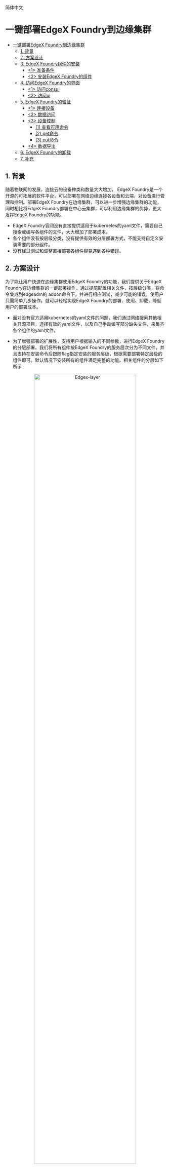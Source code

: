 简体中文

# 一键部署EdgeX Foundry到边缘集群  

* [一键部署EdgeX Foundry到边缘集群](#一键部署edgex-foundry到边缘集群)
  * [1\. 背景](#1-背景)
  * [2\. 方案设计](#2-方案设计)
  * [3\. EdgeX Foundry组件的安装](#3-edgex-foundry组件的安装)
    * [&lt;1&gt; 准备条件](#1-准备条件)
    * [&lt;2&gt; 安装EdgeX Foundry的组件](#2-安装edgex-foundry的组件)
  * [4\. 访问EdgeX Foundry的界面](#4-访问edgex-foundry的界面)
    * [&lt;1&gt; 访问consul](#1-访问consul)
    * [&lt;2&gt; 访问ui](#2-访问ui)
  * [5\. EdgeX Foundry的验证](#5-edgex-foundry的验证)
    * [&lt;1&gt; 连接设备](#1-连接设备)
    * [&lt;2&gt; 数据访问](#2-数据访问)
    * [&lt;3&gt; 设备控制](#3-设备控制)
      * [(1) 查看可用命令](#1-查看可用命令)
      * [(2) get命令](#2-get命令)
      * [(3) put命令](#3-put命令)
    * [&lt;4&gt; 数据导出](#4-数据导出)
  * [6\. EdgeX Foundry的卸载](#6-edgex-foundry的卸载)
  * [7\. 补充](#7-补充)
  

## 1. 背景

随着物联网的发展，连接云的设备种类和数量大大增加， EdgeX Foundry是一个开源的可拓展的软件平台，可以部署在网络边缘连接各设备和云端，对设备进行管理和控制。部署EdgeX Foundry在边缘集群，可以进一步增强边缘集群的功能，同时相比将EdgeX Foundry部署在中心云集群，可以利用边缘集群的优势，更大发挥EdgeX Foundry的功能。

-   EdgeX Foundry官网没有直接提供适用于kubernetes的yaml文件，需要自己搜索或编写各组件的文件，大大增加了部署成本。
-   各个组件没有按层级分类，没有提供有效的分层部署方式，不能支持自定义安装需要的部分组件。
-   没有经过测试和调整直接部署各组件容易遇到各种错误。

## 2. 方案设计

为了能让用户快速在边缘集群使用EdgeX Foundry的功能，我们提供关于EdgeX Foundry在边缘集群的一键部署操作，通过提前配置相关文件，按层级分类，将命令集成到edgeadm的 addon命令下，并进行相应测试，减少可能的错误，使用户只需简单几步操作，就可以轻松实现EdgeX Foundry的部署、使用、卸载，降低用户的部署成本。

-    面对没有官方适用kubernetes的yaml文件的问题，我们通过网络搜索其他相关开源项目，选择有效的yaml文件，以及自己手动编写部分缺失文件，来集齐各个组件的yaml文件。

-    为了增强部署的扩展性，支持用户根据输入的不同参数，进行EdgeX Foundry的分层部署。我们将所有组件按EdgeX Foundry的服务层次分为不同文件，并且支持在安装命令后跟随flag指定安装的服务层级，根据需要部署特定层级的组件即可。默认情况下安装所有的组件满足完整的功能。相关组件的分层如下所示  

<div align="center">
  <img src="/docs/img/edgex-layer.png" width=80% title="Edgex-layer">
</div>
  


-    我们已经在边缘集群上对部署的各个组件进行了相应的测试和调整，减少了可能的错误。

## 3. EdgeX Foundry组件的安装

### <1> 准备条件

执行以下命令下载edgeadm文件和k8s安装包  

```shell
arch=amd64 version=v0.6.0 && rm -rf edgeadm-linux-* && wget https://attlee-1251707795.cos.ap-chengdu.myqcloud.com/superedge/v0.6.0-beta.1/arm64/edgeadm && tar -xzvf edgeadm-linux-* && cd edgeadm-linux-$arch-$version && ./edgeadm
```

安装一个边缘集群,具体参考以下链接(上面已经下载了最新的安装文件，下面链接内安装边缘集群**无需**再安装edgeadm的安装包)  

[一键安装边缘独立Kubernetes 集群](https://github.com/superedge/superedge/blob/main/docs/installation/install_edge_kubernetes_CN.md)  


### <2> 安装EdgeX Foundry的组件
执行以下命令，即可一键安装EdgeX Foundry的所有组件  

```shell
./edgeadm addon edgex
```  


如果得到以下成功提示，说明部署成功 

```shell
Start install edgex-application-services.yml to your cluster
Deploy edgex-application-services.yml success!
Start install edgex-core-services.yml to your cluster
Deploy edgex-core-services.yml success!
Start install edgex-device-services.yml to your cluster
Deploy edgex-device-services.yml success!
Start install edgex-support-services.yml to your cluster
Deploy edgex-support-services.yml success!
Start install edgex-system-management.yml to your cluster
Deploy edgex-system-management.yml success!
Start install edgex-ui.yml to your cluster
Deploy edgex-ui.yml success!

```  

也可以通过以下命令添加所需组件到集群  

```shell
./edgeadm addon edgex [flag]
```  
可以通过`./edgeadm addon edgex --help`命令查看可以使用的flag  

具体flag细节如下  

```shell
--app           Addon the edgex application-services to cluster.
--core          Addon the edgex core-services to cluster.
--device        Addon the edgex device-services to cluster.
--support       Addon the edgex supporting-services to cluster.
--sysmgmt       Addon the edgex system management to cluster
--ui            Addon the edgex ui to cluster.
```  
例如只安装core服务层的相关组件，请运行  

```shell
./edgeadm addon edgex --core
```  
其他组件同上安装，替换flag即可。如需同时安装多个层级组件，可以同时添加多个flag。  
  
部署成功后，可以通过以下命令查看svc和pod的启动情况  

```shell
kubectl get svc,pods -n edgex
```  
  

**注意**: 如果出现同一层级的组件部分安装成功，部分安装失败，可直接重新执行安装命令进行更新和安装。如果已安装的组件出现异常无法运行，可以使用`./edgeadm detach edgex [flag]`对特定层级的组件进行卸载重装。卸载操作具体参考 [6\. EdgeX Foundry的卸载](#6-edgex-foundry的卸载)
  
## 4. 访问EdgeX Foundry的界面  
### <1> 访问consul  
从网页访问core-consul的服务的端口可以查看各组件的部署情况，其中`30850`是core-consul服务暴露的端口号  
```shell
curl http://localhost:30850/ui/dc1/services
```  
<div align="center">
  <img src="/docs/img/edgex-consul.png" width=80% title="Edgex-consul">
</div>
  

如果显示红色叉号，说明组件安装失败，如果刷新仍然无效，请试图对该组件所在层级进行卸载和安装。
  
### <2> 访问ui
从网页通过访问ui服务的端口同样可以查看各组件是否正常部署，其中`30040``是ui服务暴露的端口号  

```shell
curl http://localhost:30040/
```  
<div align="center">
  <img src="/docs/img/edgex-ui.png" width=80% title="Edgex-ui">
</div>  



如果部署成功，则各项会有相应的条目生成
  
## 5. EdgeX Foundry的验证
### <1> 连接设备
  
通过以下命令启动一个虚拟设备  
```shell
kubectl apply -f edgex-device-random.yaml
```  
其中`edgex-device-random.yaml`文件的内容为  
```shell 
apiVersion: v1
kind: Service
metadata:
  name: edgex-device-random
  namespace: edgex
spec:
  type: NodePort
  selector:
    app: edgex-device-random
  ports:
  - name: http
    port: 49988
    protocol: TCP
    targetPort: 49988
    nodePort: 30088
---
apiVersion: apps/v1
kind: Deployment
metadata: 
  name: edgex-device-random
  namespace: edgex
spec:
  selector:
    matchLabels: 
      app: edgex-device-random
  template:
    metadata:
      labels: 
        app: edgex-device-random
    spec:
      hostname: edgex-device-random
      containers:
      - name: edgex-device-random
        image: EdgeX Foundry/docker-device-random-go:1.3.0
        imagePullPolicy: IfNotPresent
        ports:
        - name: http
          protocol: TCP
          containerPort: 49988
        envFrom: 
        - configMapRef:
            name: common-variables
        env:
          - name: Service_Host
            value: "edgex-device-random"
```  

该命令会启动一个随机整数生成器的虚拟设备连接到EdgeX Foundry，该设备会向core-data发送随机数，同时接收core-command的命令控制。  
### <2> 数据访问
通过以下命令从网页访问core-data的服务的端口查看上一步启动的随机数设备向core服务发送的最近10条数据，其中`30080`是core-data服务的端口号，`Random-Integer-Generator01`是以上文件安装的虚拟设备  
```shell
curl http://localhost:30080/api/v1/event/device/Random-Integer-Generator01/10
```  
<div align="center">
  <img src="/docs/img/edgex-data.png" width=80% title="Edgex-data">
</div>  


### <3> 设备控制
#### (1) 查看可用命令
网页访问core-command服务的端口查看可以对虚拟设备进行的命令,包括get和put，其中get用于获取数据，put用于下发命令，其中`30082`是core-command服务的端口号  

```shell
curl http://localhost:30082/api/v1/device/name/Random-Integer-Generator01
```  
<div align="center">
  <img src="/docs/img/edgex-command.png" width=80% title="Edgex-command">
</div>  


#### (2) get命令
从上面的网页内容中可以看到get命令的url，使用get的url可以获取随机数设备发送的数据(**此处仅为例子,具体url根据显示获取,并请记得将`edgex-core-command:48082`字段改为`localhost:30082`**)，其中`30082`是core-command服务的端口号  
```shell
curl http://localhost:30082/api/v1/device/2a20be3f-d9e6-4032-aeba-23f602d99a63/command/646fb3c7-f8bc-4b4f-bbad-d566777582d1
```  
<div align="center">
  <img src="/docs/img/edgex-get.png" width=80% title="Edgex-get">
</div>  


#### (3) put命令
执行put命令可以对虚拟设备进行控制，这里以修改其产生的随机数的范围为例，从网页中找到put命令的url，并执行以下命令：(**此处仅为例子,具体url由显示的put命令的url得到,并请记得将`edgex-core-command:48082`字段改为`localhost:30082`,将`{}`内的内容改为可用的参数,该可修改参数也由之前查询命令的显示中得到**),其中`30082`是core-command服务的端口号  
```shell
curl -X PUT -d '{"Min_Int8": "0", "Max_Int8": "100"}' http://localhost:30082/api/v1/device/2a20be3f-d9e6-4032-aeba-23f602d99a63/command/646fb3c7-f8bc-4b4f-bbad-d566777582d1
```  
这里将虚拟设备的生成数范围改为0到100，执行put命令无输出，可通过get命令查看新产生的数据是否在范围0-100内。
### <4> 数据导出  

执行以下命令部署一个将edgex foundry的数据导出至云端的组件  
```shell
kubectl apply -f mqtt.yaml
```  
其中`mqtt.yaml`文件的内容为  
```shell
apiVersion: v1
kind: Service
metadata:
  name: edgex-app-service-configurable-mqtt
  namespace: edgex
spec:
  type: NodePort 
  selector:
    app: edgex-app-service-configurable-mqtt
  ports:
  - name: http
    port: 48101
    protocol: TCP
    targetPort: 48101
    nodePort: 30200
---
apiVersion: apps/v1
kind: Deployment
metadata: 
  name: edgex-app-service-configurable-mqtt
  namespace: edgex
spec:
  selector:
    matchLabels: 
      app: edgex-app-service-configurable-mqtt
  template:
    metadata:
      labels: 
        app: edgex-app-service-configurable-mqtt
    spec:
      hostname: edgex-app-service-configurable-mqtt
      containers:
      - name: edgex-app-service-configurable-mqtt
        image: EdgeX Foundry/docker-app-service-configurable:1.1.0
        imagePullPolicy: IfNotPresent
        ports:
        - name: http
          protocol: TCP
          containerPort: 48101
        envFrom: 
        - configMapRef:
            name: common-variables
        env:
          - name: edgex_profile
            value: "mqtt-export"
          - name: Service_Host
            value: "edgex-app-service-configurable-mqtt"
          - name: Service_Port
            value: "48101"
          - name: MessageBus_SubscribeHost_Host
            value: "edgex-core-data"
          - name: Binding_PublishTopic
            value: "events"
          - name: Writable_Pipeline_Functions_MQTTSend_Addressable_Address
            value: "broker.mqttdashboard.com"
          - name: Writable_Pipeline_Functions_MQTTSend_Addressable_Port
            value: "1883"
          - name: Writable_Pipeline_Functions_MQTTSend_Addressable_Protocol
            value: "tcp"
          - name: Writable_Pipeline_Functions_MQTTSend_Addressable_Publisher
            value: "edgex"
          - name: Writable_Pipeline_Functions_MQTTSend_Addressable_Topic
            value: "EdgeXEvents"
```  
启动该组件，该组件可以将core-data中的数据导出到HiveMQ的公开的MQTT broker上。可以通过网页访问该代理查看数据是否成功导出到云端。
访问以下网址进入网页  
```shell
http://www.hivemq.com/demos/websocket-client/
```  
<div align="center">
  <img src="/docs/img/edgex-hivemq-connect.png" width=80% title="Edgex-hivemq-connect">
</div>  

点击connect进行连接，填写主题为EdgeXEvents  

<div align="center">
  <img src="/docs/img/edgex-hivemq-create.png" width=80% title="Edgex-hivemq-create">
</div>  

即可看到message一栏出现虚拟设备向EdgeX Foundry发送的数据  

<div align="center">
  <img src="/docs/img/edgex-hivemq-message.png" width=80% title="Edgex-hivemq-message">
</div>  

但是，由于这是公有的broker，多方多次上传的数据都会保留并共存在相应的主题下，所以即使message一栏有数据显示，可能是之前导出操作遗留的数据，要想真正验证是否导出成功，可以在connect后尝试创建一个新主题，该主题尚无message显示，再修改mqtt.yaml中`env`下的`Writable_Pipeline_Functions_MQTTSend_Addressable_Topic`的值为该主题，部署后查看broker网页中是否有数据出现，若有，说明真正导出成功。

**注意**: 如果上述操作中出现网页无法访问等异常，请重新查看pod情况，必要时进行卸载重装。
  
## 6. EdgeX Foundry的卸载
如果是执行`./edgeadm addon edgex`安装了所有组件或者自定义安装了所有层级组件的，可以执行以下命令将所有EdgeX Foundry卸载，同时卸载在主机上产生的挂载数据。如果是只安装了部分层级或者有部分组件缺失的，请根据后文中的通过添加flag的方式逐个层级卸载  

```shell
./edgeadm detach edgex
```  
出现以下成功显示，说明卸载完成。  

```shell
Start uninstall edgex-application-services.yml to your cluster
Detach edgex-application-services.yml success!
Start uninstall edgex-application-services.yml from your cluster
Detach edgex-application-services.yml success!
Start uninstall edgex-core-services.yml from your cluster
Detach edgex-core-services.yml success!
Start uninstall edgex-device-services.yml from your cluster
Detach edgex-device-services.yml success!
Start uninstall edgex-support-services.yml from your cluster
Detach edgex-support-services.yml success!
Start uninstall edgex-system-management.yml from your cluster
Detach edgex-system-management.yml success!
Start uninstall edgex-ui.yml from your cluster
Detach edgex-ui.yml success!
Start uninstall edgex-configmap.yml from your cluster
Detach edgex-configmap.yml success!
Start uninstall edgex completely.
Delete edgex completely success!
```  
也可执行`./edgeadm detach edgex [flag]`对EdgeX Foundry进行卸载，可以通过以下命令查看可以使用的flag  
```shell
./edgeadm detach edgex –-help
```  

可用的flag显示如下  

```shell
--app          Detach the edgex application-services from cluster.
--core          Detach the edgex core-services from cluster.
--device       Detach the edgex device-services from cluster.
--support       Detach the edgex supporting-services from cluster.
--sysmgmt         Detach the edgex system management from cluster.
--ui              Detach the ui from cluster.
--completely       Detach the configmap and volumes from cluster.
```
  

如需卸载core服务的相关组件，请运行  

```shell
./edgeadm detach edgex –-core
```  

其他组件删除操作同上，替换flag即可，支持多个flag同时删除多个层级的组件。
可以通过以下命令查看所有pod是否已删除。  

```shell
kubectl get pods -n edgex  
```  

**注意**:  

-    如果删除中出现错误，导致某一层级的组件部分已删除，部分未删除，则对该层级重新执行删除操作将失败，需要用addon对该层级所有组件重装，再进行删除
如：删除core层级的过程中遇到失败，导致core-data的组件已删除而core-consul的组件未删除，则`./edgeadm detach edgex –-core`命令无法再次正常重新执行，需要用`./edgeadm addon edgex –-core`补充缺失的core-data组件，再使用`./edgeadm detach edgex –-core`删除core层级。
-    `./edgeadm detach edgex`仅适用于所有组件都存在的情况，如仅存在部分组件，请对相应层级进行独立删除。
  
## 7. 补充  
-   以上提供的安装版本为haoni版本，如需安装其他版本的组件，请拉取仓库源码，并在`/pkg/edgeadm/constant/manifests/edgex`目录下修改对应组件的相关细节。
-   以上安装不包含serity的相关组件和配置，后期版本可能添加相关功能，也可在项目源文件中自行配置。
-   如果使用中遇到相关问题或有改进意见，也可以在SuperEdge社区提Issues一块来修复。
